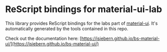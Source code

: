 # ReScript bindings for material-ui-lab

This library provides ReScript bindings for the labs part of
[material-ui](https://material-ui.com/). It's automatically generated by the tools contained in this repo.

Check out the documentation here: [https://jsiebern.github.io/bs-material-ui/](https://jsiebern.github.io/bs-material-ui/)
